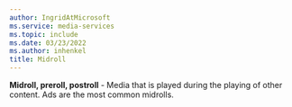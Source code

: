 ```yaml
---
author: IngridAtMicrosoft
ms.service: media-services
ms.topic: include
ms.date: 03/23/2022
ms.author: inhenkel
title: Midroll
---
```


**Midroll, preroll, postroll** - Media that is played during the playing of other content. Ads are the most common midrolls.
